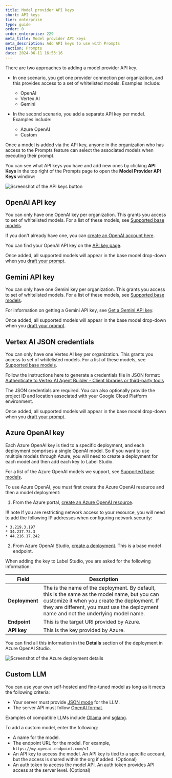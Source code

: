 ```yaml
---
title: Model provider API keys
short: API keys
tier: enterprise
type: guide
order: 0
order_enterprise: 229
meta_title: Model provider API keys
meta_description: Add API keys to use with Prompts
section: Prompts
date: 2024-06-11 16:53:16
---
```


There are two approaches to adding a model provider API key. 

* In one scenario, you get one provider connection per organization, and this provides access to a set of whitelisted models. Examples include:

    * OpenAI
    * Vertex AI
    * Gemini

* In the second scenario, you add a separate API key per model. Examples include:

    * Azure OpenAI
    * Custom

Once a model is added via the API key, anyone in the organization who has access to the Prompts feature can select the associated models when executing their prompt. 

You can see what API keys you have and add new ones by clicking **API Keys** in the top right of the Prompts page to open the **Model Provider API Keys** window:

![Screenshot of the API keys button](/images/prompts/model_keys.png)

## OpenAI API key

You can only have one OpenAI key per organization. This grants you access to set of whitelisted models. For a list of these models, see [Supported base models](prompts_overview#Supported-base-models). 

If you don't already have one, you can [create an OpenAI account here](https://platform.openai.com/signup).

You can find your OpenAI API key on the [API key page](https://platform.openai.com/api-keys). 

Once added, all supported models will appear in the base model drop-down when you [draft your prompt](prompts_draft).

## Gemini API key

You can only have one Gemini key per organization. This grants you access to set of whitelisted models. For a list of these models, see [Supported base models](prompts_overview#Supported-base-models). 

For information on getting a Gemini API key, see [Get a Gemini API key](https://ai.google.dev/gemini-api/docs/api-key).

Once added, all supported models will appear in the base model drop-down when you [draft your prompt](prompts_draft).

## Vertex AI JSON credentials

You can only have one Vertex AI key per organization. This grants you access to set of whitelisted models. For a list of these models, see [Supported base models](prompts_overview#Supported-base-models). 

Follow the instructions here to generate a credentials file in JSON format: [Authenticate to Vertex AI Agent Builder - Client libraries or third-party tools](https://cloud.google.com/generative-ai-app-builder/docs/authentication#client-libs)

The JSON credentials are required. You can also optionally provide the project ID and location associated with your Google Cloud Platform environment. 

Once added, all supported models will appear in the base model drop-down when you [draft your prompt](prompts_draft).

## Azure OpenAI key

Each Azure OpenAI key is tied to a specific deployment, and each deployment comprises a single OpenAI model. So if you want to use multiple models through Azure, you will need to create a deployment for each model and then add each key to Label Studio. 

For a list of the Azure OpenAI models we support, see [Supported base models](prompts_overview#Supported-base-models). 

To use Azure OpenAI, you must first create the Azure OpenAI resource and then a model deployment:

1. From the Azure portal, [create an Azure OpenAI resource](https://learn.microsoft.com/en-us/azure/ai-services/openai/how-to/create-resource?pivots=web-portal#create-a-resource). 

!!! note
    If you are restricting network access to your resource, you will need to add the following IP addresses when configuring network security:
    
    * 3.219.3.197
    * 34.237.73.3
    * 44.216.17.242

2. From Azure OpenAI Studio, [create a deployment](https://learn.microsoft.com/en-us/azure/ai-services/openai/how-to/create-resource?pivots=web-portal#deploy-a-model). This is a base model endpoint. 

When adding the key to Label Studio, you are asked for the following information:

| Field | Description|
| --- | --- |
| **Deployment** | The is the name of the deployment. By default, this is the same as the model name, but you can customize it when you create the deployment. If they are different, you must use the deployment name and not the underlying model name. |
| **Endpoint** | This is the target URI provided by Azure.  |
| **API key** | This is the key provided by Azure. |

You can find all this information in the **Details** section of the deployment in Azure OpenAI Studio. 

![Screenshot of the Azure deployment details](/images/prompts/azure_deployment.png)

## Custom LLM

You can use your own self-hosted and fine-tuned model as long as it meets the following criteria:

* Your server must provide [JSON mode](https://python.useinstructor.com/concepts/patching/#json-mode) for the LLM. 
* The server API must follow [OpenAI format](https://platform.openai.com/docs/api-reference/chat/create#chat-create-response_format). 

Examples of compatible LLMs include [Ollama](https://ollama.com/) and [sglang](https://github.com/sgl-project/sglang?tab=readme-ov-file#openai-compatible-api). 

To add a custom model, enter the following:

* A name for the model. 
* The endpoint URL for the model. For example, `https://my.openai.endpoint.com/v1`
* An API key to access the model. An API key is tied to a specific account, but the access is shared within the org if added. (Optional)
* An auth token to access the model API. An auth token provides API access at the server level. (Optional)
